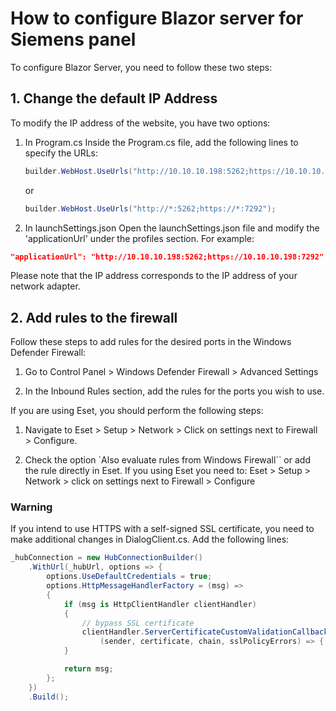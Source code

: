 # How to configure Blazor server for Siemens panel

To configure Blazor Server, you need to follow these two steps:

## 1. Change the default IP Address

To modify the IP address of the website, you have two options:

1. In Program.cs
Inside the Program.cs file, add the following lines to specify the URLs:

    ~~~ C#
    builder.WebHost.UseUrls("http://10.10.10.198:5262;https://10.10.10.198:7292");
    ~~~

    or

    ~~~ C#
    builder.WebHost.UseUrls("http://*:5262;https://*:7292");
    ~~~

2. In launchSettings.json
Open the launchSettings.json file and modify the 'applicationUrl' under the profiles section. For example:

~~~ JSON
"applicationUrl": "http://10.10.10.198:5262;https://10.10.10.198:7292"
~~~

Please note that the IP address corresponds to the IP address of your network adapter.

## 2. Add rules to the firewall

Follow these steps to add rules for the desired ports in the Windows Defender Firewall:

1. Go to Control Panel > Windows Defender Firewall > Advanced Settings

2. In the Inbound Rules section, add the rules for the ports you wish to use.

If you are using Eset, you should perform the following steps:

1. Navigate to Eset > Setup > Network > Click on settings next to Firewall > Configure.

2. Check the option `Also evaluate rules from Windows Firewall`` or add the rule directly in Eset.
If you using Eset you need to: Eset > Setup > Network > click on settings next to Firewall > Configure

### Warning

If you intend to use HTTPS with a self-signed SSL certificate, you need to make additional changes in DialogClient.cs. Add the following lines:

~~~ C#
_hubConnection = new HubConnectionBuilder()
    .WithUrl(_hubUrl, options => {
        options.UseDefaultCredentials = true;
        options.HttpMessageHandlerFactory = (msg) =>
        {
            if (msg is HttpClientHandler clientHandler)
            {
                // bypass SSL certificate
                clientHandler.ServerCertificateCustomValidationCallback +=
                    (sender, certificate, chain, sslPolicyErrors) => { return true; };
            }

            return msg;
        };
    })
    .Build();
~~~
